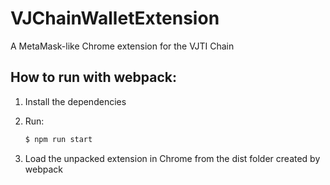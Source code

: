 # VJChainWalletExtension
A MetaMask-like Chrome extension for the VJTI Chain

## How to run with webpack:
1. Install the dependencies

2. Run:

    ```bash
    $ npm run start
    ```
3. Load the unpacked extension in Chrome from the dist folder created by webpack